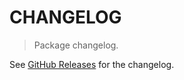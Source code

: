 # CHANGELOG

> Package changelog.

See [GitHub Releases](https://github.com/stdlib-js/napi-argv-strided-uint32array/releases) for the changelog.